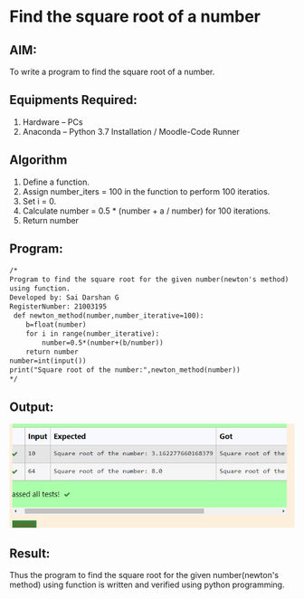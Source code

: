 # Find the square root of a number

## AIM:
To write a program to find the square root of a number.

## Equipments Required:
1. Hardware – PCs
2. Anaconda – Python 3.7 Installation / Moodle-Code Runner

## Algorithm
1. Define a function.
2. Assign number_iters = 100 in the function to perform 100 iteratios.
3. Set i = 0.
4. Calculate  number = 0.5 * (number + a / number) for 100 iterations.
5. Return number

## Program:
```
/*
Program to find the square root for the given number(newton's method) using function.
Developed by: Sai Darshan G
RegisterNumber: 21003195
 def newton_method(number,number_iterative=100):
    b=float(number)
    for i in range(number_iterative):
        number=0.5*(number+(b/number))
    return number
number=int(input())
print("Square root of the number:",newton_method(number))
*/
```

## Output:
![GitHub Logo](s.png)


## Result:
Thus the program to find the square root for the given number(newton's method) using function is written and verified using python programming.
